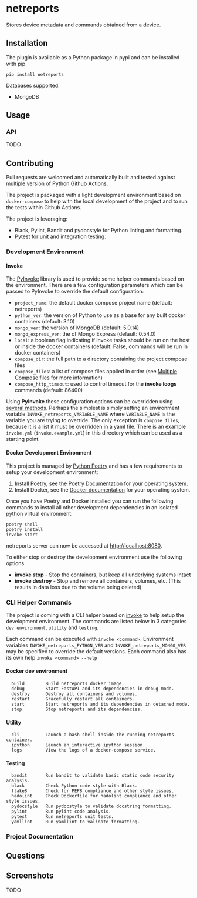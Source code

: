 # netreports

Stores device metadata and commands obtained from a device.

## Installation

The plugin is available as a Python package in pypi and can be installed with pip

```shell
pip install netreports
```

Databases supported:

- MongoDB

## Usage

### API

TODO

## Contributing

Pull requests are welcomed and automatically built and tested against multiple version of Python Github Actions.

The project is packaged with a light development environment based on `docker-compose` to help with the local development of the project and to run the tests within Github Actions.

The project is leveraging:

- Black, Pylint, Bandit and pydocstyle for Python linting and formatting.
- Pytest for unit and integration testing.

### Development Environment

#### Invoke

The [PyInvoke](http://www.pyinvoke.org/) library is used to provide some helper commands based on the environment. There are a few configuration parameters which can be passed to PyInvoke to override the default configuration:

- `project_name`: the default docker compose project name (default: netreports)
- `python_ver`: the version of Python to use as a base for any built docker containers (default: 3.10)
- `mongo_ver`: the version of MongoDB (default: 5.0.14)
- `mongo_express_ver`: the of Mongo Express (default: 0.54.0)
- `local`: a boolean flag indicating if invoke tasks should be run on the host or inside the docker containers (default: False, commands will be run in docker containers)
- `compose_dir`: the full path to a directory containing the project compose files
- `compose_files`: a list of compose files applied in order (see [Multiple Compose files](https://docs.docker.com/compose/extends/#multiple-compose-files) for more information)
- `compose_http_timeout`: used to control timeout for the **invoke loogs** commands (default: 86400)

Using **PyInvoke** these configuration options can be overridden using [several methods](http://docs.pyinvoke.org/en/stable/concepts/configuration.html). Perhaps the simplest is simply setting an environment variable `INVOKE_netreports_VARIABLE_NAME` where `VARIABLE_NAME` is the variable you are trying to override. The only exception is `compose_files`, because it is a list it must be overridden in a yaml file. There is an example `invoke.yml` (`invoke.example.yml`) in this directory which can be used as a starting point.

#### Docker Development Environment

This project is managed by [Python Poetry](https://python-poetry.org/) and has a few requirements to setup your development environment:

1. Install Poetry, see the [Poetry Documentation](https://python-poetry.org/docs/#installation) for your operating system.
2. Install Docker, see the [Docker documentation](https://docs.docker.com/get-docker/) for your operating system.

Once you have Poetry and Docker installed you can run the following commands to install all other development dependencies in an isolated python virtual environment:

```shell
poetry shell
poetry install
invoke start
```

netreports server can now be accessed at [http://localhost:8080](http://localhost:8080).

To either stop or destroy the development environment use the following options.

- **invoke stop** - Stop the containers, but keep all underlying systems intact
- **invoke destroy** - Stop and remove all containers, volumes, etc. (This results in data loss due to the volume being deleted)

### CLI Helper Commands

The project is coming with a CLI helper based on [invoke](http://www.pyinvoke.org/) to help setup the development environment. The commands are listed below in 3 categories `dev environment`, `utility` and `testing`.

Each command can be executed with `invoke <command>`. Environment variables `INVOKE_netreports_PYTHON_VER` and `INVOKE_netreports_MONGO_VER` may be specified to override the default versions. Each command also has its own help `invoke <command> --help`

#### Docker dev environment

```no-highlight
  build        Build netreports docker image.
  debug        Start FastAPI and its dependencies in debug mode.
  destroy      Destroy all containers and volumes.
  restart      Gracefully restart all containers.
  start        Start netreports and its dependencies in detached mode.
  stop         Stop netreports and its dependencies.
```

#### Utility

```no-highlight
  cli          Launch a bash shell inside the running netreports container.
  ipython      Launch an interactive ipython session.
  logs         View the logs of a docker-compose service.
```

#### Testing

```no-highlight
  bandit       Run bandit to validate basic static code security analysis.
  black        Check Python code style with Black.
  flake8       Check for PEP8 compliance and other style issues.
  hadolint     Check Dockerfile for hadolint compliance and other style issues.
  pydocstyle   Run pydocstyle to validate docstring formatting.
  pylint       Run pylint code analysis.
  pytest       Run netreports unit tests.
  yamllint     Run yamllint to validate formatting.
```

### Project Documentation

## Questions

## Screenshots

TODO
